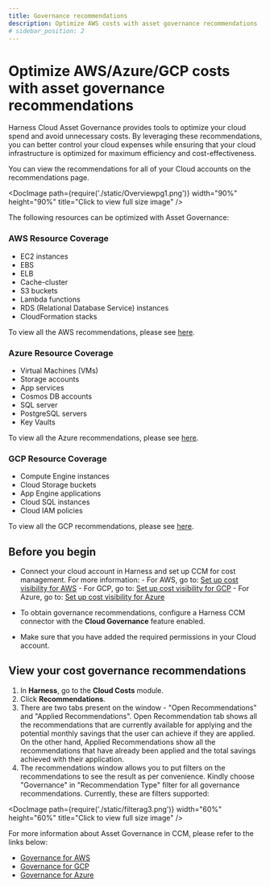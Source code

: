 ```yaml
---
title: Governance recommendations
description: Optimize AWS costs with asset governance recommendations
# sidebar_position: 2
---
```


# Optimize AWS/Azure/GCP costs with asset governance recommendations

Harness Cloud Asset Governance provides tools to optimize your cloud spend and avoid unnecessary costs. By leveraging these recommendations, you can better control your cloud expenses while ensuring that your cloud infrastructure is optimized for maximum efficiency and cost-effectiveness.

You can view the recommendations for all of your Cloud accounts on the recommendations page.

<DocImage path={require('./static/Overviewpg1.png')} width="90%" height="90%" title="Click to view full size image" />

The following resources can be optimized with Asset Governance:

### AWS Resource Coverage

- EC2 instances
- EBS
- ELB
- Cache-cluster
- S3 buckets
- Lambda functions
- RDS (Relational Database Service) instances
- CloudFormation stacks

To view all the AWS recommendations, please see [here](https://developer.harness.io/docs/cloud-cost-management/use-ccm-cost-governance/asset-governance/aws/AWS-recommendations).

### Azure Resource Coverage

- Virtual Machines (VMs)
- Storage accounts
- App services
- Cosmos DB accounts
- SQL server
- PostgreSQL servers
- Key Vaults

To view all the Azure recommendations, please see [here](https://developer.harness.io/docs/cloud-cost-management/use-ccm-cost-governance/asset-governance/gcp/gcp-recommendations).

### GCP Resource Coverage

- Compute Engine instances
- Cloud Storage buckets
- App Engine applications
- Cloud SQL instances
- Cloud IAM policies

To view all the GCP recommendations, please see [here](https://developer.harness.io/docs/cloud-cost-management/use-ccm-cost-governance/asset-governance/Azure/azure-recommendations).

## Before you begin

- Connect your cloud account in Harness and set up CCM for cost management. For more information: - For AWS, go to: [Set up cost visibility for AWS](../../get-started/onboarding-guide/set-up-cost-visibility-for-aws.md) - For GCP, go to: [Set up cost visibility for GCP](../../get-started/onboarding-guide/set-up-cost-visibility-for-gcp.md) - For Azure, go to: [Set up cost visibility for Azure](../../get-started/onboarding-guide/set-up-cost-visibility-for-azure.md)

- To obtain governance recommendations, configure a Harness CCM connector with the **Cloud Governance** feature enabled.
- Make sure that you have added the required permissions in your Cloud account.

## View your cost governance recommendations

1. In **Harness**, go to the **Cloud Costs** module.
2. Click **Recommendations**.
3. There are two tabs present on the window - "Open Recommendations" and "Applied Recommendations". Open Recommendation tab shows all the recommendations that are currently available for applying and the potential monthly savings that the user can achieve if they are applied. On the other hand, Applied Recommendations show all the recommendations that have already been applied and the total savings achieved with their application.
4. The recommendations window allows you to put filters on the recommendations to see the result as per convenience. Kindly choose "Governance" in "Recommendation Type" filter for all governance recommendations. Currently, these are filters supported:

<DocImage path={require('./static/filterag3.png')} width="60%" height="60%" title="Click to view full size image" />

For more information about Asset Governance in CCM, please refer to the links below:

- [Governance for AWS](https://developer.harness.io/docs/category/governance-for-aws)
- [Governance for GCP](https://developer.harness.io/docs/category/governance-for-gcp)
- [Governance for Azure](https://developer.harness.io/docs/category/governance-for-azure)
